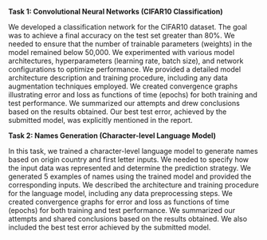 **Task 1: Convolutional Neural Networks (CIFAR10 Classification)**

  We developed a classification network for the CIFAR10 dataset.
    The goal was to achieve a final accuracy on the test set greater than 80%.
    We needed to ensure that the number of trainable parameters (weights) in the model remained below 50,000.
    We experimented with various model architectures, hyperparameters (learning rate, batch size), and network configurations to optimize performance.
    We provided a detailed model architecture description and training procedure, including any data augmentation techniques employed.
    We created convergence graphs illustrating error and loss as functions of time (epochs) for both training and test performance.
    We summarized our attempts and drew conclusions based on the results obtained.
    Our best test error, achieved by the submitted model, was explicitly mentioned in the report.

**Task 2: Names Generation (Character-level Language Model)**

  In this task, we trained a character-level language model to generate names based on origin country and first letter inputs.
  We needed to specify how the input data was represented and determine the prediction strategy.
  We generated 5 examples of names using the trained model and provided the corresponding inputs.
  We described the architecture and training procedure for the language model, including any data preprocessing steps.
  We created convergence graphs for error and loss as functions of time (epochs) for both training and test performance.
  We summarized our attempts and shared conclusions based on the results obtained.
  We also included the best test error achieved by the submitted model.
